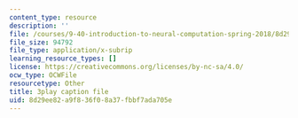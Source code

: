 ```yaml
---
content_type: resource
description: ''
file: /courses/9-40-introduction-to-neural-computation-spring-2018/8d29ee82a9f836f08a37fbbf7ada705e_N-49t1j-XWY.srt
file_size: 94792
file_type: application/x-subrip
learning_resource_types: []
license: https://creativecommons.org/licenses/by-nc-sa/4.0/
ocw_type: OCWFile
resourcetype: Other
title: 3play caption file
uid: 8d29ee82-a9f8-36f0-8a37-fbbf7ada705e
---
```

